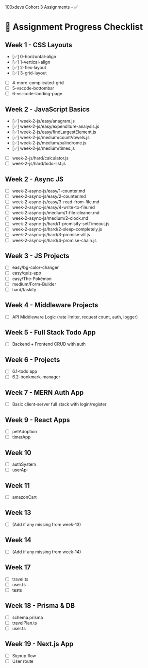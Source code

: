 100xdevs Cohort 3 Assignments - ✅

# 📝 Assignment Progress Checklist

## Week 1 - CSS Layouts
- [✅] 0-horizontal-align
- [✅] 1-vertical-align
- [✅] 2-flex-layout
- [✅] 3-grid-layout
- [ ] 4-more-complicated-grid
- [ ] 5-vscode-bottombar
- [ ] 6-vs-code-landing-page

## Week 2 - JavaScript Basics
- [✅] week-2-js/easy/anagram.js
- [✅] week-2-js/easy/expenditure-analysis.js
- [✅] week-2-js/easy/findLargestElement.js
- [✅] week-2-js/medium/countVowels.js
- [✅] week-2-js/medium/palindrome.js
- [✅] week-2-js/medium/times.js
- [ ] week-2-js/hard/calculator.js
- [ ] week-2-js/hard/todo-list.js

## Week 2 - Async JS
- [ ] week-2-async-js/easy/1-counter.md
- [ ] week-2-async-js/easy/2-counter.md
- [ ] week-2-async-js/easy/3-read-from-file.md
- [ ] week-2-async-js/easy/4-write-to-file.md
- [ ] week-2-async-js/medium/1-file-cleaner.md
- [ ] week-2-async-js/medium/2-clock.md
- [ ] week-2-async-js/hard/1-promisify-setTimeout.js
- [ ] week-2-async-js/hard/2-sleep-completely.js
- [ ] week-2-async-js/hard/3-promise-all.js
- [ ] week-2-async-js/hard/4-promise-chain.js

## Week 3 - JS Projects
- [ ] easy/bg-color-changer
- [ ] easy/quiz-app
- [ ] easy/The-Pokémon
- [ ] medium/Form-Builder
- [ ] hard/taskify

## Week 4 - Middleware Projects
- [ ] API Middleware Logic (rate limiter, request count, auth, logger)

## Week 5 - Full Stack Todo App
- [ ] Backend + Frontend CRUD with auth

## Week 6 - Projects
- [ ] 6.1-todo app
- [ ] 6.2-bookmark-manager

## Week 7 - MERN Auth App
- [ ] Basic client-server full stack with login/register

## Week 9 - React Apps
- [ ] petAdoption
- [ ] timerApp

## Week 10
- [ ] authSystem
- [ ] userApi

## Week 11
- [ ] amazonCart

## Week 13
- [ ] (Add if any missing from week-13)

## Week 14
- [ ] (Add if any missing from week-14)

## Week 17
- [ ] travel.ts
- [ ] user.ts
- [ ] tests

## Week 18 - Prisma & DB
- [ ] schema.prisma
- [ ] travelPlan.ts
- [ ] user.ts

## Week 19 - Next.js App
- [ ] Signup flow
- [ ] User route
